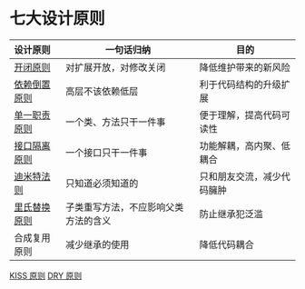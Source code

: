 # 七大设计原则

| 设计原则                     | 一句话归纳              | 目的            |
|:-------------------------|--------------------|---------------|
| [开闭原则](docs/开闭原则.md)     | 对扩展开放，对修改关闭        | 降低维护带来的新风险    |
| [依赖倒置原则](docs/依赖倒置原则.md) | 高层不该依赖低层           | 利于代码结构的升级扩展   |
| [单一职责原则](docs/单一职责原则.md) | 一个类、方法只干一件事        | 便于理解，提高代码可读性  |
| [接口隔离原则](docs/接口隔离原则.md) | 一个接口只干一件事          | 功能解耦，高内聚、低耦合  |
| [迪米特法则](docs/迪米特法则.md)   | 只知道必须知道的           | 只和朋友交流，减少代码臃肿 |
| [里氏替换原则](docs/里氏替换原则.md) | 子类重写方法，不应影响父类方法的含义 | 防止继承犯泛滥       |
| 合成复用原则                   | 减少继承的使用            | 降低代码耦合        |

[KISS 原则](docs/KISS原则.md)
[DRY 原则](docs/DRY原则.md)